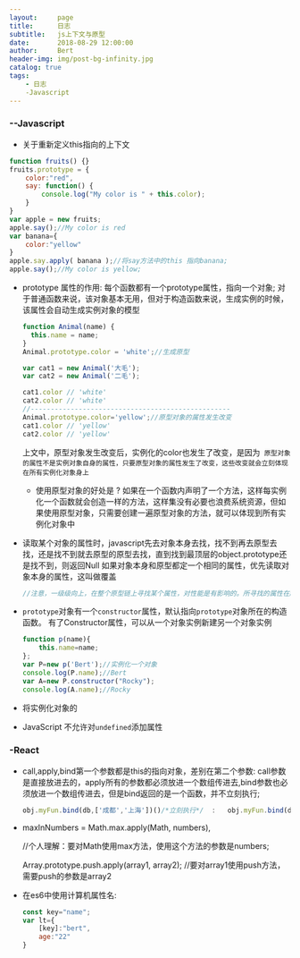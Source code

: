 ```yaml
---
layout:     page
title:      日志
subtitle:   js上下文与原型
date:       2018-08-29 12:00:00
author:     Bert
header-img: img/post-bg-infinity.jpg
catalog: true
tags:
    - 日志
    -Javascript
---
```


### --Javascript

- 关于重新定义this指向的上下文

```javascript
function fruits() {}
fruits.prototype = {
    color:"red",
    say: function() {
        console.log("My color is " + this.color);
    }
}
var apple = new fruits;
apple.say();//My color is red
var banana={
    color:"yellow"
}
apple.say.apply( banana );//将say方法中的this 指向banana;
apple.say();//My color is yellow;
```

- prototype 属性的作用:
  每个函数都有一个prototype属性，指向一个对象;
  对于普通函数来说，该对象基本无用，但对于构造函数来说，生成实例的时候，该属性会自动生成实例对象的模型

  ```js
  function Animal(name) {
    this.name = name;
  }
  Animal.prototype.color = 'white';//生成原型
  
  var cat1 = new Animal('大毛');
  var cat2 = new Animal('二毛');
  
  cat1.color // 'white'
  cat2.color // 'white'
  //--------------------------------------------------
  Animal.prototype.color='yellow';//原型对象的属性发生改变
  cat1.color // 'yellow'
  cat2.color // 'yellow'
  ```

  上文中，原型对象发生改变后，实例化的color也发生了改变，是因为` 原型对象的属性不是实例对象自身的属性，只要原型对象的属性发生了改变，这些改变就会立刻体现在所有实例化对象身上` 

  - 使用原型对象的好处是 ?
    如果在一个函数内声明了一个方法，这样每实例化一个函数就会创造一样的方法，这样集没有必要也浪费系统资源，但如果使用原型对象，只需要创建一遍原型对象的方法，就可以体现到所有实例化对象中

- 读取某个对象的属性时，javascript先去对象本身去找，找不到再去原型去找，还是找不到就去原型的原型去找，直到找到最顶层的object.prototype还是找不到，则返回Null
  如果对象本身和原型都定一个相同的属性，优先读取对象本身的属性，这叫做覆盖

  ```js
  //注意，一级级向上，在整个原型链上寻找某个属性，对性能是有影响的。所寻找的属性在越上层的原型对象，对性能的影响越大。如果寻找某个不存在的属性，将会遍历整个原型链。
  ```

- `prototype`对象有一个`constructor`属性，默认指向`prototype`对象所在的构造函数。
  有了Constructor属性，可以从一个对象实例新建另一个对象实例

  ```js
  function p(name){
      this.name=name;
  };
  var P=new p('Bert');//实例化一个对象
  console.log(P.name);//Bert
  var A=new P.constructor("Rocky");
  console.log(A.name);//Rocky
  ```

- 将实例化对象的

- JavaScript 不允许对`undefined`添加属性

### -React

- call,apply,bind第一个参数都是this的指向对象，差别在第二个参数:
  call参数是直接放进去的，apply所有的参数都必须放进一个数组传进去,bind参数也必须放进一个数组传进去，但是bind返回的是一个函数，并不立刻执行;

  ```js
  obj.myFun.bind(db,['成都','上海'])()/*立刻执行*/	:	obj.myFun.bind(db,['成都','上海']);//不立刻执行;
  ```

- maxInNumbers = Math.max.apply(Math, numbers),

  //个人理解：要对Math使用max方法，使用这个方法的参数是numbers;

  Array.prototype.push.apply(array1, array2); 
  //要对array1使用push方法，需要push的参数是array2

- 在es6中使用计算机属性名:

  ```js
  const key="name";
  var lt={
      [key]:"bert",
      age:"22"
  }
  ```

  